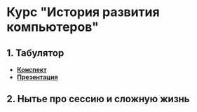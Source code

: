 # Курс "История развития компьютеров"
## 1. Табулятор
* [**Конспект**](https://github.com/teacher57/history_of_computers/blob/main/notes/tabulating_machine.md)
* [**Презентация**]()
## 2. Нытье про сессию и сложную жизнь
